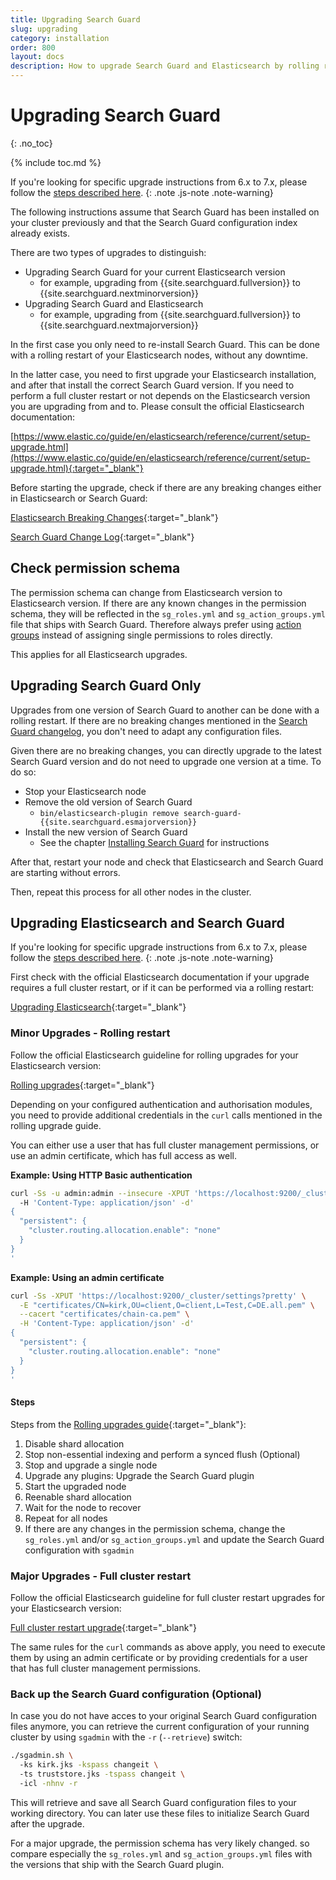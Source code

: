 ```yaml
---
title: Upgrading Search Guard
slug: upgrading
category: installation
order: 800
layout: docs
description: How to upgrade Search Guard and Elasticsearch by rolling restarts or a full cluster restart. 
---
```

<!---
Copyright 2020 floragunn GmbH
-->

# Upgrading Search Guard
{: .no_toc}

{% include toc.md %}

If you're looking for specific upgrade instructions from 6.x to 7.x, please follow the [steps described here](../_docs_installation/installation_upgrading_6_7.md).
{: .note .js-note .note-warning}

The following instructions assume that Search Guard has been installed on your cluster previously and that the Search Guard configuration index already exists.

There are two types of upgrades to distinguish:

* Upgrading Search Guard for your current Elasticsearch version
  * for example, upgrading from {{site.searchguard.fullversion}} to {{site.searchguard.nextminorversion}}
* Upgrading Search Guard and Elasticsearch
  * for example, upgrading from {{site.searchguard.fullversion}} to {{site.searchguard.nextmajorversion}}

In the first case you only need to re-install Search Guard. This can be done with a rolling restart of your Elasticsearch nodes, without any downtime.

In the latter case, you need to first upgrade your Elasticsearch installation, and after that install the correct Search Guard version. If you need to perform a full cluster restart or not depends on the Elasticsearch version you are upgrading from and to. Please consult the official Elasticsearch documentation:

[https://www.elastic.co/guide/en/elasticsearch/reference/current/setup-upgrade.html](https://www.elastic.co/guide/en/elasticsearch/reference/current/setup-upgrade.html){:target="_blank"}

Before starting the upgrade, check if there are any breaking changes either in Elasticsearch or Search Guard:

[Elasticsearch Breaking Changes](https://www.elastic.co/guide/en/elasticsearch/reference/current/breaking-changes.html){:target="_blank"}

[Search Guard Change Log](../_changelogs/changelog_searchguard_overview.md){:target="_blank"}


## Check permission schema

The permission schema can change from Elasticsearch version to Elasticsearch version. If there are any known changes in the permission schema, they will be reflected in the `sg_roles.yml` and `sg_action_groups.yml` file that ships with Search Guard. Therefore always prefer using [action groups](../_docs_roles_permissions/configuration_action_groups.md)  instead of assigning single permissions to roles directly.

This applies for all Elasticsearch upgrades.

## Upgrading Search Guard Only

Upgrades from one version of Search Guard to another can be done with a rolling restart. If there are no breaking changes mentioned in the [Search Guard changelog](../_changelogs/changelog_searchguard.md), you don't need to adapt any configuration files. 

Given there are no breaking changes, you can directly upgrade to the latest Search Guard version and do not need to upgrade one version at a time. To do so:

* Stop your Elasticsearch node
* Remove the old version of Search Guard
  * `bin/elasticsearch-plugin remove search-guard-{{site.searchguard.esmajorversion}}`
* Install the new version of Search Guard
  * See the chapter [Installing Search Guard](../_docs_installation/installation.md)
 for instructions

After that, restart your node and check that Elasticsearch and Search Guard are starting without errors.

Then, repeat this process for all other nodes in the cluster.  

## Upgrading Elasticsearch and Search Guard

If you're looking for specific upgrade instructions from 6.x to 7.x, please follow the [steps described here](../_docs_installation/installation_upgrading_6_7.md).
{: .note .js-note .note-warning}

First check with the official Elasticsearch documentation if your upgrade requires a full cluster restart, or if it can be performed via a rolling restart:

[Upgrading Elasticsearch](https://www.elastic.co/guide/en/elasticsearch/reference/current/setup-upgrade.html){:target="_blank"}

### Minor Upgrades - Rolling restart

Follow the official Elasticsearch guideline for rolling upgrades for your Elasticsearch version:

[Rolling upgrades](https://www.elastic.co/guide/en/elasticsearch/reference/current/rolling-upgrades.html){:target="_blank"}

Depending on your configured authentication and authorisation modules, you need to provide additional credentials in the `curl` calls mentioned in the rolling upgrade guide.

You can either use a user that has full cluster management permissions, or use an admin certificate, which has full access as well.

**Example: Using HTTP Basic authentication**

```bash
curl -Ss -u admin:admin --insecure -XPUT 'https://localhost:9200/_cluster/settings?pretty' \ 
  -H 'Content-Type: application/json' -d'
{
  "persistent": {
    "cluster.routing.allocation.enable": "none"
  }
}
'
```

**Example: Using an admin certificate**

```bash
curl -Ss -XPUT 'https://localhost:9200/_cluster/settings?pretty' \
  -E "certificates/CN=kirk,OU=client,O=client,L=Test,C=DE.all.pem" \
  --cacert "certificates/chain-ca.pem" \
  -H 'Content-Type: application/json' -d'
{
  "persistent": {
    "cluster.routing.allocation.enable": "none"
  }
}
'    
```    

#### Steps

Steps from the [Rolling upgrades guide](https://www.elastic.co/guide/en/elasticsearch/reference/current/rolling-upgrades.html){:target="_blank"}:

1. Disable shard allocation
2. Stop non-essential indexing and perform a synced flush (Optional)
3. Stop and upgrade a single node
4. Upgrade any plugins: Upgrade the Search Guard plugin
5. Start the upgraded node
6. Reenable shard allocation
7. Wait for the node to recover
8. Repeat for all nodes
9. If there are any changes in the permission schema, change the `sg_roles.yml` and/or `sg_action_groups.yml` and update the Search Guard configuration with `sgadmin` 
  
### Major Upgrades - Full cluster restart

Follow the official Elasticsearch guideline for full cluster restart upgrades for your Elasticsearch version:

[Full cluster restart upgrade](https://www.elastic.co/guide/en/elasticsearch/reference/current/restart-upgrade.html){:target="_blank"}

The same rules for the `curl` commands as above apply, you need to execute them by using an admin certificate or by providing credentials for a user that has full cluster management permissions.

### Back up the Search Guard configuration (Optional)

In case you do not have acces to your original Search Guard configuration files anymore, you can retrieve the current configuration of your running cluster by using `sgadmin` with the `-r` (`--retrieve`) switch:

```bash
./sgadmin.sh \ 
  -ks kirk.jks -kspass changeit \  
  -ts truststore.jks -tspass changeit \ 
  -icl -nhnv -r
``` 

This will retrieve and save all Search Guard configuration files to your working directory. You can later use these files to initialize Search Guard after the upgrade. 

For a major upgrade, the permission schema has very likely changed. so compare especially the `sg_roles.yml` and `sg_action_groups.yml` files with the versions that ship with the Search Guard plugin.
